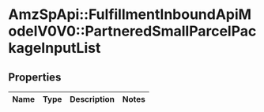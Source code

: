 # AmzSpApi::FulfillmentInboundApiModelV0V0::PartneredSmallParcelPackageInputList

## Properties
Name | Type | Description | Notes
------------ | ------------- | ------------- | -------------


